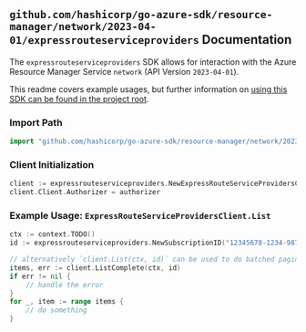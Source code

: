 
## `github.com/hashicorp/go-azure-sdk/resource-manager/network/2023-04-01/expressrouteserviceproviders` Documentation

The `expressrouteserviceproviders` SDK allows for interaction with the Azure Resource Manager Service `network` (API Version `2023-04-01`).

This readme covers example usages, but further information on [using this SDK can be found in the project root](https://github.com/hashicorp/go-azure-sdk/tree/main/docs).

### Import Path

```go
import "github.com/hashicorp/go-azure-sdk/resource-manager/network/2023-04-01/expressrouteserviceproviders"
```


### Client Initialization

```go
client := expressrouteserviceproviders.NewExpressRouteServiceProvidersClientWithBaseURI("https://management.azure.com")
client.Client.Authorizer = authorizer
```


### Example Usage: `ExpressRouteServiceProvidersClient.List`

```go
ctx := context.TODO()
id := expressrouteserviceproviders.NewSubscriptionID("12345678-1234-9876-4563-123456789012")

// alternatively `client.List(ctx, id)` can be used to do batched pagination
items, err := client.ListComplete(ctx, id)
if err != nil {
	// handle the error
}
for _, item := range items {
	// do something
}
```
